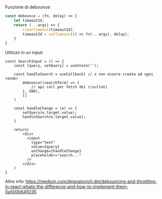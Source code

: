 Funzione di debounce:

```ts
const debounce = (fn, delay) => {
	let timeoutId;
	return (...args) => {
		clearTimeout(timeoutId);
		timeoutId = setTimeout(() => fn(...args), delay);
	}
}
```

Utilizzo in un input:

```tsx
const SearchInput = () => {
	const [query, setQuery] = useState('');
	
	const handleSearch = useCallback( // x non essere creata ad ogni render
		debounce((searchTerm) => {
			// api call per fetch dei risultati
		}, 500),
		[]
	)
	
	const handleChange = (e) => {
		setQuery(e.target.value);
		handleSearch(e.target.value);
	}
	
	return(
		<div>
		  <input
		    type="text"
		    value={query}
		    onChange={handleChange}
		    placeholder="search..."
		  />
		</div>
	)
}
```

Altre info: https://medium.com/@ignatovich.dm/debouncing-and-throttling-in-react-whats-the-difference-and-how-to-implement-them-0a500b649235
